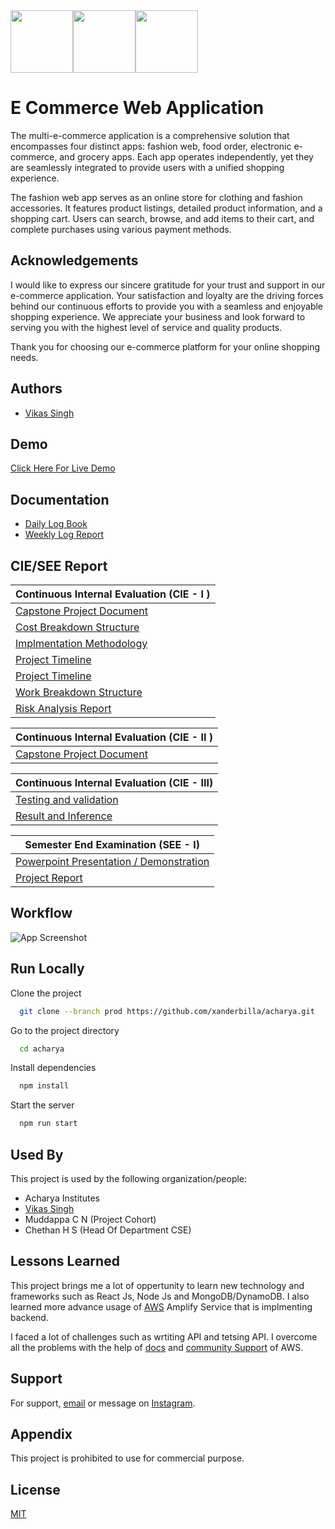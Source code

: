 <div style="display:flex;">
  <img src="https://i.imgur.com/6bvTjCh.png" alt="" height="100px" width="100px"> 
  <img src="https://www.pngall.com/wp-content/uploads/5/Vertical-Line-PNG-Images.png" alt="" height="100px">
<img src="https://i.imgur.com/G6sWWqH.png" alt="" height="100px" >
  </div>

# E Commerce Web Application

The multi-e-commerce application is a comprehensive solution that encompasses four distinct apps: fashion web, food order, electronic e-commerce, and grocery apps. Each app operates independently, yet they are seamlessly integrated to provide users with a unified shopping experience.

The fashion web app serves as an online store for clothing and fashion accessories. It features product listings, detailed product information, and a shopping cart. Users can search, browse, and add items to their cart, and complete purchases using various payment methods.
## Acknowledgements

I would like to express our sincere gratitude for your trust and support in our e-commerce application. Your satisfaction and loyalty are the driving forces behind our continuous efforts to provide you with a seamless and enjoyable shopping experience. We appreciate your business and look forward to serving you with the highest level of service and quality products. 

Thank you for choosing our e-commerce platform for your online shopping needs.


## Authors

- [Vikas Singh](https://www.github.com/octokatherine)


## Demo

[Click Here For Live Demo](https://fashion.xanderbilla.com)
## Documentation

- [Daily Log Book](https://linktodocumentation)
- [Weekly Log Report](https://linktodocumentation)

## CIE/SEE Report
|Continuous Internal Evaluation (CIE -  I   )                                                                          |
|--------------------------------------------------------------------------------|
|[Capstone Project Document](https://linktodocumentation)                                                       |
|[Cost Breakdown Structure](https://linktodocumentation)                                                             |
|[Implmentation Methodology](https://linktodocumentation)                                                                    |
|[Project Timeline](https://linktodocumentation)                                                    |
|[Project Timeline](https://linktodocumentation)                                                                |
|[Work Breakdown Structure](https://linktodocumentation)           |
[Risk Analysis Report](https://linktodocumentation)                                                             |



|Continuous Internal Evaluation (CIE - II )                                    |
|--------------------------------------------------------------------------------|
|[Capstone Project Document](https://linktodocumentation)                                                       |

|Continuous Internal Evaluation (CIE - III)                                     |
|--------------------------------------------------------------------------------|
|[Testing and validation](https://linktodocumentation)                                                       |
|[Result and Inference](https://linktodocumentation)                                                       |

|Semester End Examination (SEE - I)                                     |
|--------------------------------------------------------------------------------|
|[Powerpoint Presentation / Demonstration](https://linktodocumentation)                                                       |
|[Project Report](https://linktodocumentation)                                                       |

## Workflow

![App Screenshot](https://i.imgur.com/8EE3Lo8.png)

## Run Locally

Clone the project

```bash
  git clone --branch prod https://github.com/xanderbilla/acharya.git
```

Go to the project directory

```bash
  cd acharya
```

Install dependencies

```bash
  npm install
```

Start the server

```bash
  npm run start
```


## Used By

This project is used by the following organization/people:

- Acharya Institutes
- [Vikas Singh](https://github.com/xanderbilla)
- Muddappa C N (Project Cohort)
- Chethan H S (Head Of Department CSE)


## Lessons Learned

This project brings me a lot of oppertunity to learn new technology and frameworks such as React Js, Node Js and MongoDB/DynamoDB. I also learned more advance usage of [AWS](https://aws.amazon.com) Amplify Service that is implmenting backend.

I faced a lot of challenges such as wrtiting API and tetsing API. I overcome all the problems with the help of [docs](https://docs.aws.amazon.com) and [community Support](https://github.com/aws-amplify) of AWS.


## Support

For support, [email](mailto:xanderbilla@gmail.com) or message on [Instagram](https://instagram.com/xanderbilla).


## Appendix

This project is prohibited to use for commercial purpose.


## License

[MIT](https://choosealicense.com/licenses/mit/)

